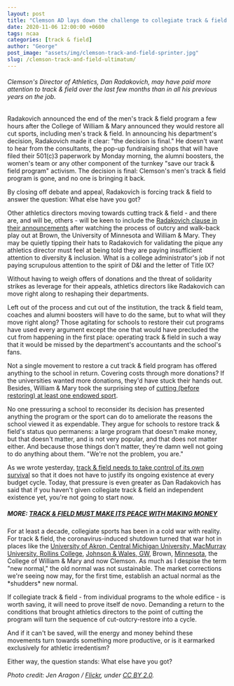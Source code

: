 ```yaml
---
layout: post
title: "Clemson AD lays down the challenge to collegiate track & field backers"
date: 2020-11-06 12:00:00 +0600
tags: ncaa
categories: [track & field]
author: "George"
post_image: "assets/img/clemson-track-and-field-sprinter.jpg"
slug: /clemson-track-and-field-ultimatum/
---
```

<h6>Clemson's Director of Athletics, Dan Radakovich, may have paid more attention to track & field over the last few months than in all his previous years on the job.</h6>

Radakovich announced the end of the men's track & field program a few hours after the College of William & Mary announced they would restore all cut sports, including men's track & field. In announcing his department's decision, Radakovich made it clear: "the decision is final." He doesn't want to hear from the consultants, the pop-up fundraising shops that will have filed their 501(c)3 paperwork by Monday morning, the alumni boosters, the women's team or any other component of the turnkey "save our track & field program" activism. The decision is final: Clemson's men's track & field program is gone, and no one is bringing it back.

By closing off debate and appeal, Radakovich is forcing track & field to answer the question: What else have you got?

Other athletics directors moving towards cutting track & field - and there are, and will be, others - will be keen to include the [Radakovich clause in their announcements](https://clemsontigers.com/letter-from-dan-radakovich-regarding-mens-track-and-field-and-cross-country/) after watching the process of outcry and walk-back play out at Brown, the University of Minnesota and William & Mary. They may be quietly tipping their hats to Radakovich for validating the pique any athletics director must feel at being told they are paying insufficient attention to diversity & inclusion. What is a college administrator's job if not paying scrupulous attention to the spirit of D&I and the letter of Title IX? 

Without having to weigh offers of donations and the threat of solidarity strikes as leverage for their appeals, athletics directors like Radakovich can move right along to reshaping their departments. 

Left out of the process and cut out of the institution, the track & field team, coaches and alumni boosters will have to do the same, but to what will they move right along? Those agitating for schools to restore their cut programs have used every argument except the one that would have precluded the cut from happening in the first place: operating track & field in such a way that it would be missed by the department's accountants and the school's fans.

Not a single movement to restore a cut track & field program has offered anything to the school in return. Covering costs through more donations? If the universities wanted more donations, they'd have stuck their hands out. Besides, William & Mary took the surprising step of [cutting (before restoring) at least one endowed sport](https://nalathletics.com/blog/2020/07/12/stanford-athletics-program-cuts-endowments). 

No one pressuring a school to reconsider its decision has presented anything the program or the sport can do to ameliorate the reasons the school viewed it as expendable. They argue for schools to restore track & field's status quo permanens: a large program that doesn't make money, but that doesn't matter, and is not very popular, and that does not matter either. And because those things don't matter, they're damn well not going to do anything about them. "We're not the problem, you are."

As we wrote yesterday, [track & field needs to take control of its own survival](https://nalathletics.com/blog/2020/11/05/track-and-field-make-peace-making-money) so that it does not have to justify its ongoing existence at every budget cycle. Today, that pressure is even greater as Dan Radakovich has said that if you haven't given collegiate track & field an independent existence yet, you're not going to start now.

##### MORE: [TRACK & FIELD MUST MAKE ITS PEACE WITH MAKING MONEY](https://nalathletics.com/blog/2020/11/05/track-and-field-make-peace-making-money)

For at least a decade, collegiate sports has been in a cold war with reality. For track & field, the coronavirus-induced shutdown turned that war hot in places like the [University of Akron, Central Michigan University, MacMurray University, Rollins College](https://nalathletics.com/blog/2020/06/01/collegiate-track-and-field-cuts), [Johnson & Wales, GW](https://nalathletics.com/blog/2020/08/10/more-college-track-and-field-cuts), Brown, [Minnesota](https://nalathletics.com/blog/2020/09/10/minnesota-track-field-cuts-impact-results-balance-sheets), the College of William & Mary and now Clemson. As much as I despise the term "new normal," the old normal was not sustainable. The market corrections we're seeing now may, for the first time, establish an actual normal as the \*shudders\* new normal.

If collegiate track & field - from individual programs to the whole edifice - is worth saving, it will need to prove itself de novo. Demanding a return to the conditions that brought athletics directors to the point of cutting the program will turn the sequence of cut-outcry-restore into a cycle. 

And if it can't be saved, will the energy and money behind these movements turn towards something more productive, or is it earmarked exclusively for athletic irredentism?

Either way, the question stands: What else have you got?

<em>Photo credit: Jen Aragon / [Flickr](https://flic.kr/p/r7BntJ), under [CC BY 2.0](https://creativecommons.org/licenses/by/2.0/).</em>
